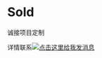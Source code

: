 # Sold
诚接项目定制

详情联系<a target="_blank" href="http://wpa.qq.com/msgrd?v=3&uin=2686975491&site=qq&menu=yes"><img border="0" src="http://wpa.qq.com/pa?p=2:2686975491:51" alt="点击这里给我发消息" title="点击这里给我发消息"/></a>
